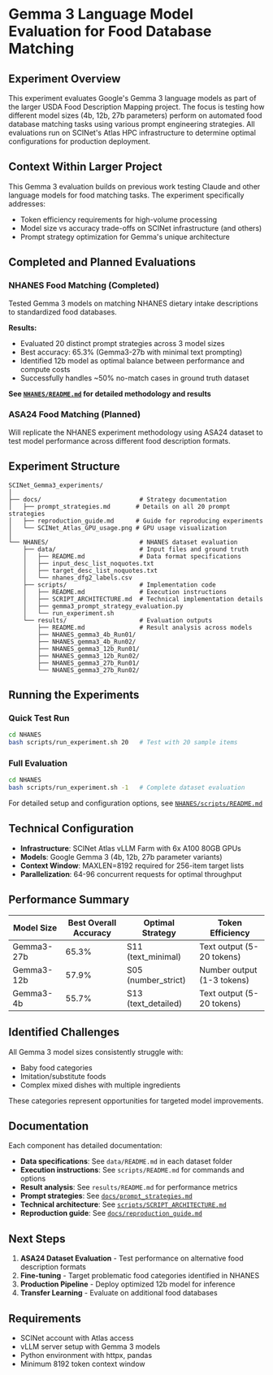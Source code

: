 # Gemma 3 Language Model Evaluation for Food Database Matching

## Experiment Overview

This experiment evaluates Google's Gemma 3 language models as part of the larger USDA Food Description Mapping project. The focus is testing how different model sizes (4b, 12b, 27b parameters) perform on automated food database matching tasks using various prompt engineering strategies. All evaluations run on SCINet's Atlas HPC infrastructure to determine optimal configurations for production deployment.

## Context Within Larger Project

This Gemma 3 evaluation builds on previous work testing Claude and other language models for food matching tasks. The experiment specifically addresses:
- Token efficiency requirements for high-volume processing
- Model size vs accuracy trade-offs on SCINet infrastructure (and others) 
- Prompt strategy optimization for Gemma's unique architecture

## Completed and Planned Evaluations

### NHANES Food Matching (Completed)
Tested Gemma 3 models on matching NHANES dietary intake descriptions to standardized food databases.

**Results:**
- Evaluated 20 distinct prompt strategies across 3 model sizes
- Best accuracy: 65.3% (Gemma3-27b with minimal text prompting)
- Identified 12b model as optimal balance between performance and compute costs
- Successfully handles ~50% no-match cases in ground truth dataset

**See [`NHANES/README.md`](NHANES/README.md) for detailed methodology and results**

### ASA24 Food Matching (Planned)
Will replicate the NHANES experiment methodology using ASA24 dataset to test model performance across different food description formats.

## Experiment Structure

```
SCINet_Gemma3_experiments/
│
├── docs/                           # Strategy documentation
│   ├── prompt_strategies.md       # Details on all 20 prompt strategies
│   ├── reproduction_guide.md      # Guide for reproducing experiments
│   └── SCINet_Atlas_GPU_usage.png # GPU usage visualization
│
└── NHANES/                         # NHANES dataset evaluation
    ├── data/                       # Input files and ground truth
    │   ├── README.md               # Data format specifications
    │   ├── input_desc_list_noquotes.txt
    │   ├── target_desc_list_noquotes.txt
    │   └── nhanes_dfg2_labels.csv
    ├── scripts/                    # Implementation code
    │   ├── README.md               # Execution instructions
    │   ├── SCRIPT_ARCHITECTURE.md  # Technical implementation details
    │   ├── gemma3_prompt_strategy_evaluation.py
    │   └── run_experiment.sh
    └── results/                    # Evaluation outputs
        ├── README.md               # Result analysis across models
        ├── NHANES_gemma3_4b_Run01/
        ├── NHANES_gemma3_4b_Run02/
        ├── NHANES_gemma3_12b_Run01/
        ├── NHANES_gemma3_12b_Run02/
        ├── NHANES_gemma3_27b_Run01/
        └── NHANES_gemma3_27b_Run02/
```

## Running the Experiments

### Quick Test Run
```bash
cd NHANES
bash scripts/run_experiment.sh 20   # Test with 20 sample items
```

### Full Evaluation
```bash
cd NHANES  
bash scripts/run_experiment.sh -1   # Complete dataset evaluation
```

For detailed setup and configuration options, see [`NHANES/scripts/README.md`](NHANES/scripts/README.md)

## Technical Configuration

- **Infrastructure**: SCINet Atlas vLLM Farm with 6x A100 80GB GPUs
- **Models**: Google Gemma 3 (4b, 12b, 27b parameter variants)
- **Context Window**: MAXLEN=8192 required for 256-item target lists
- **Parallelization**: 64-96 concurrent requests for optimal throughput

## Performance Summary

| Model Size | Best Overall Accuracy | Optimal Strategy | Token Efficiency |
|------------|----------------------|------------------|------------------|
| Gemma3-27b | 65.3% | S11 (text_minimal) | Text output (5-20 tokens) |
| Gemma3-12b | 57.9% | S05 (number_strict) | Number output (1-3 tokens) |
| Gemma3-4b | 55.7% | S13 (text_detailed) | Text output (5-20 tokens) |

## Identified Challenges

All Gemma 3 model sizes consistently struggle with:
- Baby food categories
- Imitation/substitute foods  
- Complex mixed dishes with multiple ingredients

These categories represent opportunities for targeted model improvements.

## Documentation

Each component has detailed documentation:
- **Data specifications**: See `data/README.md` in each dataset folder
- **Execution instructions**: See `scripts/README.md` for commands and options
- **Result analysis**: See `results/README.md` for performance metrics
- **Prompt strategies**: See [`docs/prompt_strategies.md`](docs/prompt_strategies.md)
- **Technical architecture**: See [`scripts/SCRIPT_ARCHITECTURE.md`](NHANES/scripts/SCRIPT_ARCHITECTURE.md)
- **Reproduction guide**: See [`docs/reproduction_guide.md`](docs/reproduction_guide.md)

## Next Steps

1. **ASA24 Dataset Evaluation** - Test performance on alternative food description formats
2. **Fine-tuning** - Target problematic food categories identified in NHANES
3. **Production Pipeline** - Deploy optimized 12b model for inference
4. **Transfer Learning** - Evaluate on additional food databases

## Requirements

- SCINet account with Atlas access
- vLLM server setup with Gemma 3 models
- Python environment with httpx, pandas
- Minimum 8192 token context window
